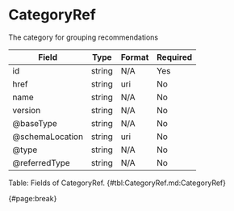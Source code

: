 <!--
    ATTENTION: This file was generated via gradle!
               Do NOT manually edit this file! Any such changes will be overwritten!
-->

# CategoryRef

The category for grouping recommendations

| Field | Type | Format | Required |
| ------- | ------- | ------- | --- |
| id | string | N/A | Yes |
| href | string | uri | No |
| name | string | N/A | No |
| version | string | N/A | No |
| @baseType | string | N/A | No |
| @schemaLocation | string | uri | No |
| @type | string | N/A | No |
| @referredType | string | N/A | No |

Table: Fields of CategoryRef. {#tbl:CategoryRef.md:CategoryRef}

{#page:break}

